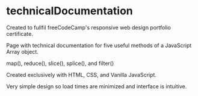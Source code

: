 # technicalDocumentation

Created to fullfil freeCodeCamp's responsive web design portfolio certificate.  

Page with technical documentation for five useful methods of a JavaScript Array object.

map(), reduce(), slice(), splice(), and filter()

Created exclusively with HTML, CSS, and Vanilla JavaScript.

Very simple design so load times are minimized and interface is intuitive.  
